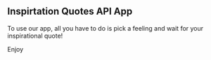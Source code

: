 ## Inspirtation Quotes API App

To use our app, all you have to do is pick a feeling and wait for your inspirational quote!

Enjoy